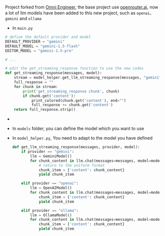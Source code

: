 Project forked from [Omni Engineer](https://github.com/Doriandarko/omni-engineer.git), the base project use [openrouter.ai](https://openrouter.ai/),  now a lot of llm models have been added to this new project, such as  `openai`、`gemini` and `ollama`

- In `main.py` 

```python
# define the default provider and model
DEFAULT_PROVIDER = "gemini"
DEFAULT_MODEL = "gemini-1.5-flash"
EDITOR_MODEL = "gemini-1.5-pro"

# ...

# edit the get_streaming_response function to use the new codes
def get_streaming_response(messages, model):
    stream = model_helper.get_llm_streaming_response(messages, "gemini", model)
    full_response = ""
    for chunk in stream:
        print('get_streaming_response chunk', chunk)
        if chunk.get('content'):
            print_colored(chunk.get('content'), end="")
            full_response += chunk.get('content')
    return full_response.strip()
```

- 

- In `models` folder, you can define the model which you  want to use

- In `model_helper.py`, You need to adapt to the model you have defined

  ```python
  def get_llm_streaming_response(messages, provider, model):
      if provider == "gemini":
          llm = GeminiModel()
          for chunk_content in llm.chat(messages=messages, model=model, stream=True):
              # return to the uniform format
              chunk_item = {'content': chunk_content}
              yield chunk_item
  
      elif provider == "openai":
          llm = OpenAIModel()
          for chunk_content in llm.chat(messages=messages, model=model, stream=True):
              chunk_item = {'content': chunk_content}
              yield chunk_item
  
      elif provider == "ollama":
          llm = OllamaModel()
          for chunk_content in llm.chat(messages=messages, model=model, stream=True):
              chunk_item = {'content': chunk_content}
              yield chunk_item
  ```

  



